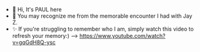 - 👋 Hi, It's PAUL here
- 👀 You may recognize me from the memorable encounter I had with Jay Z.
- ✨ If you're struggling to remember who I am, simply watch this video to refresh your memory:) --> https://www.youtube.com/watch?v=gqGdH8Q-ysc

<!---
mepaulvip/mepaulvip is a ✨ special ✨ repository because its `README.md` (this file) appears on your GitHub profile.
You can click the Preview link to take a look at your changes.
--->
